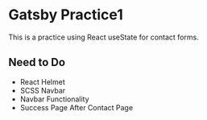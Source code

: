 # Gatsby Practice1
This is a practice using React useState for contact forms.
## Need to Do

- React Helmet
- SCSS Navbar
- Navbar Functionality
- Success Page After Contact Page
